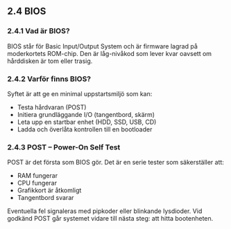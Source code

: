 ## 2.4 BIOS

### 2.4.1 Vad är BIOS?

BIOS står för Basic Input/Output System och är firmware lagrad på moderkortets ROM-chip. Den är låg-nivåkod som lever kvar oavsett om hårddisken är tom eller trasig.

### 2.4.2 Varför finns BIOS?

Syftet är att ge en minimal uppstartsmiljö som kan:

- Testa hårdvaran (POST)
- Initiera grundläggande I/O (tangentbord, skärm)
- Leta upp en startbar enhet (HDD, SSD, USB, CD)
- Ladda och överlåta kontrollen till en bootloader

### 2.4.3 POST – Power-On Self Test

POST är det första som BIOS gör. Det är en serie tester som säkerställer att:

- RAM fungerar
- CPU fungerar
- Grafikkort är åtkomligt
- Tangentbord svarar

Eventuella fel signaleras med pipkoder eller blinkande lysdioder. Vid godkänd POST går systemet vidare till nästa steg: att hitta bootenheten.
